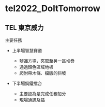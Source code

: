# tel2022_DoItTomorrow

## TEL 東京威力
主要任務
* 上半場智慧賽道
  * 辨識方塊，夾取至另一區堆疊
  * 通過顏色區域地板
  * 爬附帶木條、檔版的斜坡
  
* 下半場鋼鐵擂台
  * 主要認為是完成任務加分
  * 現場通訊及插

## 
